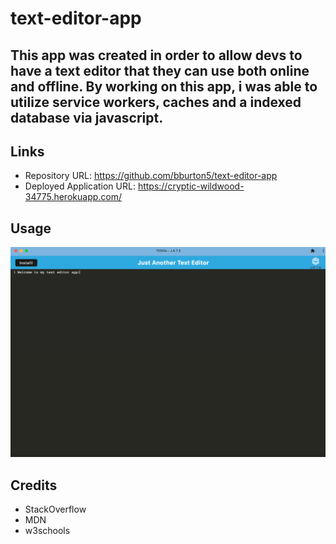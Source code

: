 # text-editor-app

## This app was created in order to allow devs to have a text editor that they can use both online and offline. By working on this app, i was able to utilize service workers, caches and a indexed database via javascript.

## Links

- Repository URL: https://github.com/bburton5/text-editor-app
- Deployed Application URL: https://cryptic-wildwood-34775.herokuapp.com/

## Usage

![screenshot of the install app with text](./image0.png)

## Credits

- StackOverflow
- MDN
- w3schools
